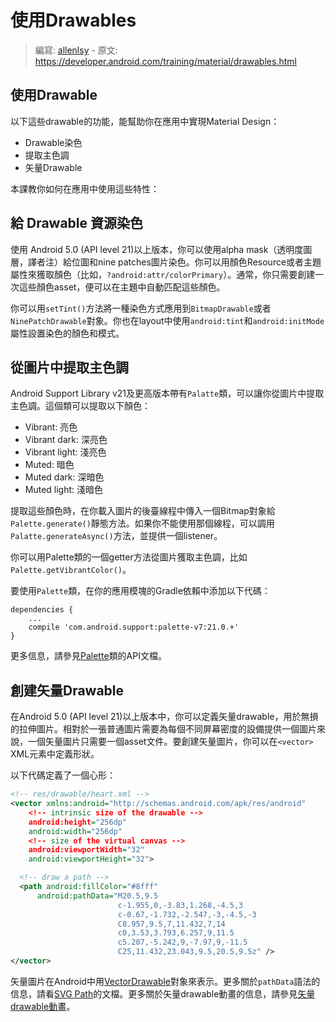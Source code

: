 # 使用Drawables

> 編寫: [allenlsy](https://github.com/allenlsy) - 原文: <https://developer.android.com/training/material/drawables.html>

## 使用Drawable

以下這些drawable的功能，能幫助你在應用中實現Material Design：

* Drawable染色
* 提取主色調
* 矢量Drawable

本課教你如何在應用中使用這些特性：

## 給 Drawable 資源染色

使用 Android 5.0 (API level 21)以上版本，你可以使用alpha mask（透明度圖層，譯者注）給位圖和nine patches圖片染色。你可以用顏色Resource或者主題屬性來獲取顏色（比如，`?android:attr/colorPrimary`）。通常，你只需要創建一次這些顏色asset，便可以在主題中自動匹配這些顏色。

你可以用`setTint()`方法將一種染色方式應用到`BitmapDrawable`或者`NinePatchDrawable`對象。你也在layout中使用`android:tint`和`android:initMode`屬性設置染色的顏色和模式。

## 從圖片中提取主色調

Android Support Library v21及更高版本帶有`Palatte`類，可以讓你從圖片中提取主色調。這個類可以提取以下顏色：

* Vibrant: 亮色
* Vibrant dark: 深亮色
* Vibrant light: 淺亮色
* Muted: 暗色
* Muted dark: 深暗色
* Muted light: 淺暗色

提取這些顏色時，在你載入圖片的後臺線程中傳入一個Bitmap對象給`Palette.generate()`靜態方法。如果你不能使用那個線程，可以調用`Palatte.generateAsync()`方法，並提供一個listener。

你可以用Palette類的一個getter方法從圖片獲取主色調，比如`Palette.getVibrantColor()`。

要使用`Palette`類，在你的應用模塊的Gradle依賴中添加以下代碼：

```
dependencies {
    ...
    compile 'com.android.support:palette-v7:21.0.+'
}
```

更多信息，請參見[Palette](http://developer.android.com/reference/android/support/v7/graphics/Palette.html)類的API文檔。

## 創建矢量Drawable

在Android 5.0 (API level 21)以上版本中，你可以定義矢量drawable，用於無損的拉伸圖片。相對於一張普通圖片需要為每個不同屏幕密度的設備提供一個圖片來說，一個矢量圖片只需要一個asset文件。要創建矢量圖片，你可以在`<vector>` XML元素中定義形狀。

以下代碼定義了一個心形：

```xml
<!-- res/drawable/heart.xml -->
<vector xmlns:android="http://schemas.android.com/apk/res/android"
    <!-- intrinsic size of the drawable -->
    android:height="256dp"
    android:width="256dp"
    <!-- size of the virtual canvas -->
    android:viewportWidth="32"
    android:viewportHeight="32">

  <!-- draw a path -->
  <path android:fillColor="#8fff"
      android:pathData="M20.5,9.5
                        c-1.955,0,-3.83,1.268,-4.5,3
                        c-0.67,-1.732,-2.547,-3,-4.5,-3
                        C8.957,9.5,7,11.432,7,14
                        c0,3.53,3.793,6.257,9,11.5
                        c5.207,-5.242,9,-7.97,9,-11.5
                        C25,11.432,23.043,9.5,20.5,9.5z" />
</vector>
```

矢量圖片在Android中用[VectorDrawable](http://developer.android.com/reference/android/graphics/drawable/VectorDrawable.html)對象來表示。更多關於`pathData`語法的信息，請看[SVG Path](http://www.w3.org/TR/SVG11/paths.html#PathData)的文檔。更多關於矢量drawable動畫的信息，請參見[矢量drawable動畫](https://developer.android.com/training/material/animations.html#AnimVector)。
